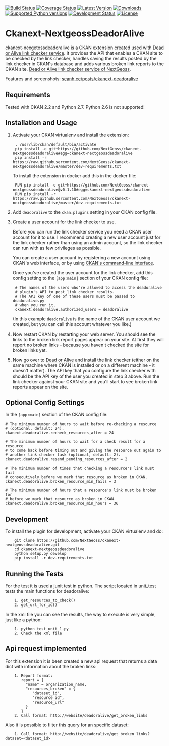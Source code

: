 [![Build Status](https://travis-ci.org/ckan/ckanext-deadoralive.png)](https://travis-ci.org/ckan/ckanext-deadoralive) [![Coverage Status](https://img.shields.io/coveralls/ckan/ckanext-deadoralive.svg)](https://coveralls.io/r/ckan/ckanext-deadoralive?branch=master)
[![Latest Version](https://pypip.in/version/ckanext-deadoralive/badge.svg)](https://pypi.python.org/pypi/ckanext-deadoralive/)
[![Downloads](https://pypip.in/download/ckanext-deadoralive/badge.svg)](https://pypi.python.org/pypi/ckanext-deadoralive/)
[![Supported Python versions](https://pypip.in/py_versions/ckanext-deadoralive/badge.svg)](https://pypi.python.org/pypi/ckanext-deadoralive/)
[![Development Status](https://pypip.in/status/ckanext-deadoralive/badge.svg)](https://pypi.python.org/pypi/ckanext-deadoralive/)
[![License](https://pypip.in/license/ckanext-deadoralive/badge.svg)](https://pypi.python.org/pypi/ckanext-deadoralive/)


Ckanext-NextgeossDeadorAlive
============================

ckanext-nexgetossdeadoralive is a CKAN extension created used with [Dead or Alive link checker service](https://github.com/ckan/deadoralive).
It provides the API that enables a CKAN site to be checked by the link checker,
handles saving the results posted by the link checker in CKAN's database and
adds various broken link reports to the CKAN site. 
[Dead or Alive link checker service of NextGeoss](https://github.com/NextGeoss/ckanext-nextgeossdeadoralive).

Features and screenshots: [seanh.cc/posts/ckanext-deadoralive](http://seanh.cc/posts/ckanext-deadoralive/)  


Requirements
------------

Tested with CKAN 2.2 and Python 2.7. Python 2.6 is not supported!


Installation and Usage
----------------------

1. Activate your CKAN virtualenv and install the extension:

        . /usr/lib/ckan/default/bin/activate
        pip install -e git+https://github.com/NextGeoss/ckanext-nextgeossdeadoralive#egg=ckanext-nextgeossdeadoralive
        pip install -r https://raw.githubusercontent.com/NextGeoss/ckanext-nextgeossdeadoralive/master/dev-requirements.txt 

   To install the extension in docker add this in the docker file:

        RUN pip install -e git+https://github.com/NextGeoss/ckanext-nextgeossdeadoralive@v0.1.10#egg=ckanext-nextgeossdeadoralive
        RUN pip install -r https://raw.githubusercontent.com/NextGeoss/ckanext-nextgeossdeadoralive/master/dev-requirements.txt

2. Add `deadoralive` to the `ckan.plugins` setting in your CKAN config file.

3. Create a user account for the link checker to use.

   Before you can run the link checker service you need a CKAN user account
   for it to use. I recommend creating a new user account
   just for the link checker rather than using an admin account, so the link
   checker can run with as few privileges as possible.

   You can create a user account by registering a new account using CKAN's web
   interface, or by using [CKAN's command-line interface](http://docs.ckan.org/en/latest/maintaining/paster.html#user-create-and-manage-users).

   Once you've created the user account for the link checker, add this config
   setting to the `[app:main]` section of your CKAN config file:

        # The names of the users who're allowed to access the deadoralive
        # plugin's API to post link checker results.
        # The API key of one of these users must be passed to deadoralive.py
        # when you run it.
        ckanext.deadoralive.authorized_users = deadoralive

   (In this example `deadoralive` is the name of the CKAN user account we
   created, but you can call this account whatever you like.)

4. Now restart CKAN by restarting your web server. You should see the links to
   the broken link report pages appear on your site. At first they will report
   no broken links - because you haven't checked the site for broken links yet.

5. Now go over to [Dead or Alive](https://github.com/NextGeoss/nextgeoss-deadoralive) and
   install the link checker (either on the same machine where CKAN is installed
   or on a different machine - it doesn't matter). The API key that you
   configure the link checker with should be the API key of the user you
   created in step 3 above. Run the link checker against your CKAN site and
   you'll start to see broken link reports appear on the site.


Optional Config Settings
------------------------

In the `[app:main]` section of the CKAN config file:

    # The minimum number of hours to wait before re-checking a resource
    # (optional, default: 24).
    ckanext.deadoralive.recheck_resources_after = 24

    # The minimum number of hours to wait for a check result for a resource
    # to come back before timing out and giving the resource out again to
    # another link checker task (optional, default: 2).
    ckanext.deadoralive.resend_pending_resources_after = 2

    # The minimum number of times that checking a resource's link must fail
    # consecutively before we mark that resource as broken in CKAN.
    ckanext.deadoralive.broken_resource_min_fails = 3

    # The minimum number of hours that a resource's link must be broken for
    # before we mark that resource as broken in CKAN.
    ckanext.deadoralive.broken_resource_min_hours = 36


Development
-----------

To install the plugin for development, activate your CKAN virtualenv and do:

        git clone https://github.com/NextGeoss/ckanext-nextgeossdeadoralive.git
        cd ckanext-nextgeossdeadoralive
        python setup.py develop
        pip install -r dev-requirements.txt


Running the Tests
-----------

For the test it is used a junit test in python. The script located in unit_test tests the main functions for deadoralive:

        1. get_resources_to_check()
        2. get_url_for_id()

In the xml file you can see the results, the way to execute is very simple, just like a python:

        1. python test_unit_1.py
        2. Check the xml file
Api request implemented
-----------

For this extension it is been created a new api request that returns a data dict with information about the broken links:

        1. Report format:
           report = {
             "name" = organization_name,
             "resources_broken" = {
                "dataset_id",
                "resource_id",
                "resource_url"
             }
           }
        2. Call format: http://website/deadoralive/get_broken_links

Also it is possible to filter this query for an specific dataset:

        1. Call format: http://website/deadoralive/get_broken_links?dataset=<dataset_id>

